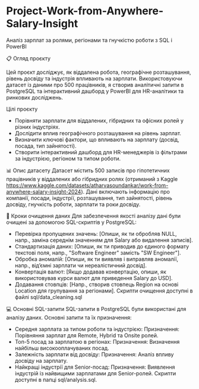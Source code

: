 # Project-Work-from-Anywhere-Salary-Insight
Аналіз зарплат за ролями, регіонами та гнучкістю роботи з SQL і PowerBI

📋 Огляд проєкту

Цей проєкт досліджує, як віддалена робота, географічне розташування, рівень досвіду та індустрія впливають на зарплати. 
Використовуючи датасет із даними про 500 працівників, я створив аналітичні запити в PostgreSQL та інтерактивний дашборд у PowerBI для HR-аналітики та ринкових досліджень.

Цілі проєкту

- Порівняти зарплати для віддалених, гібридних та офісних ролей у різних індустріях.
- Дослідити вплив географічного розташування на рівень зарплат.
- Визначити ключові фактори, що впливають на зарплату (досвід, посада, тип зайнятості).
- Створити інтерактивний дашборд для HR-менеджерів із фільтрами за індустрією, регіоном та типом роботи.

📊 Опис датасету
Датасет містить 500 записів про гіпотетичних працівників у віддалених або гібридних ролях (отриманий з Kaggle https://www.kaggle.com/datasets/atharvasoundankar/work-from-anywhere-salary-insight-2024). 
Дані включають інформацію про компанії, посади, індустрії, розташування, тип зайнятості, рівень досвіду, гнучкість роботи, зарплати та роки досвіду.

🧹 Кроки очищення даних
Для забезпечення якості аналізу дані були очищені за допомогою SQL-скриптів у PostgreSQL:
- Перевірка пропущених значень: [Опиши, як ти обробляв NULL, напр., заміна середнім значенням для Salary або видалення записів].
- Стандартизація даних: [Опиши, як ти приводив до єдиного формату текстові поля, напр., "Software Engineer" замість "SW Engineer"].
- Обробка аномалій: [Опиши, як ти виявляв і виправляв аномалії, напр., від’ємні зарплати чи нереалістичний досвід].
- Конвертація валют: [Якщо додавав конвертацію, опиши, як використовував курси валют для приведення Salary до USD].
- Додавання стовпців: [Напр., створив стовпець Region на основі Location для групування за регіонами].
 Скрипти очищення доступні в файлі sql/data_cleaning.sql

💻 Основні SQL-запити
SQL-запити в PostgreSQL були використані для аналізу даних. Основні запити та їх призначення:
- Середня зарплата за типом роботи та індустрією:
Призначення: Порівняння зарплат для Remote, Hybrid та Onsite ролей.
- Топ-5 посад за зарплатою в регіонах:
Призначення: Визначення найбільш високооплачуваних посад.
- Залежність зарплати від досвіду:
Призначення: Аналіз впливу досвіду на зарплату.
- Найкращі індустрії для Senior-посад:
Призначення: Виявлення індустрій із найвищими зарплатами для Senior-ролей.
 Скрипти доступні в папці sql/analysis.sql.
